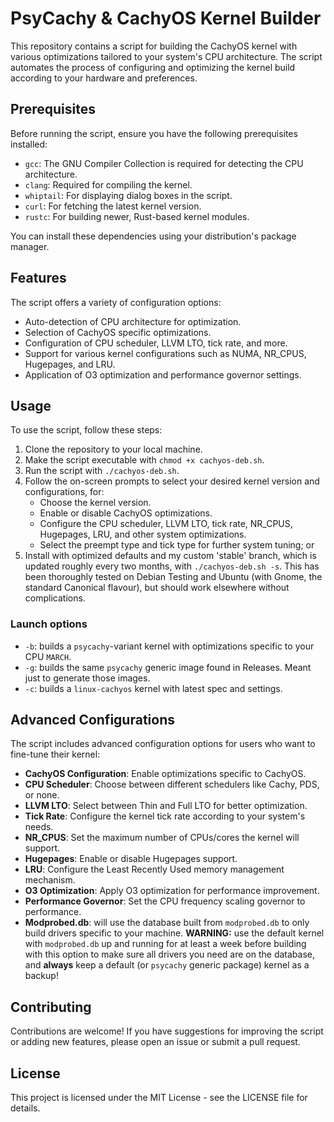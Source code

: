 # PsyCachy & CachyOS Kernel Builder

This repository contains a script for building the CachyOS kernel with various optimizations tailored to your system's CPU architecture. The script automates the process of configuring and optimizing the kernel build according to your hardware and preferences.

## Prerequisites

Before running the script, ensure you have the following prerequisites installed:

- `gcc`: The GNU Compiler Collection is required for detecting the CPU architecture.
- `clang`: Required for compiling the kernel.
- `whiptail`: For displaying dialog boxes in the script.
- `curl`: For fetching the latest kernel version.
- `rustc`: For building newer, Rust-based kernel modules.

You can install these dependencies using your distribution's package manager.

## Features

The script offers a variety of configuration options:

- Auto-detection of CPU architecture for optimization.
- Selection of CachyOS specific optimizations.
- Configuration of CPU scheduler, LLVM LTO, tick rate, and more.
- Support for various kernel configurations such as NUMA, NR_CPUS, Hugepages, and LRU.
- Application of O3 optimization and performance governor settings.

## Usage

To use the script, follow these steps:

1. Clone the repository to your local machine.
2. Make the script executable with `chmod +x cachyos-deb.sh`.
3. Run the script with `./cachyos-deb.sh`.
4. Follow the on-screen prompts to select your desired kernel version and configurations, for:
   - Choose the kernel version.
   - Enable or disable CachyOS optimizations.
   - Configure the CPU scheduler, LLVM LTO, tick rate, NR_CPUS, Hugepages, LRU, and other system optimizations.
   - Select the preempt type and tick type for further system tuning; or
5. Install with optimized defaults and my custom 'stable' branch, which is updated roughly every two months, with `./cachyos-deb.sh -s`. This has been thoroughly tested on Debian Testing and Ubuntu (with Gnome, the standard Canonical flavour), but should work elsewhere without complications.

### Launch options

- `-b`: builds a `psycachy`-variant kernel with optimizations specific to your CPU `MARCH`. 
- `-g`: builds the same `psycachy` generic image found in Releases. Meant just to generate those images.
- `-c`: builds a `linux-cachyos` kernel with latest spec and settings.

## Advanced Configurations

The script includes advanced configuration options for users who want to fine-tune their kernel:

- **CachyOS Configuration**: Enable optimizations specific to CachyOS.
- **CPU Scheduler**: Choose between different schedulers like Cachy, PDS, or none.
- **LLVM LTO**: Select between Thin and Full LTO for better optimization.
- **Tick Rate**: Configure the kernel tick rate according to your system's needs.
- **NR_CPUS**: Set the maximum number of CPUs/cores the kernel will support.
- **Hugepages**: Enable or disable Hugepages support.
- **LRU**: Configure the Least Recently Used memory management mechanism.
- **O3 Optimization**: Apply O3 optimization for performance improvement.
- **Performance Governor**: Set the CPU frequency scaling governor to performance.
- **Modprobed.db**: will use the database built from `modprobed.db` to only build drivers specific to your machine. **WARNING:** use the default kernel with `modprobed.db` up and running for at least a week before building with this option to make sure all drivers you need are on the database, and **always** keep a default (or `psycachy` generic package) kernel as a backup!

## Contributing

Contributions are welcome! If you have suggestions for improving the script or adding new features, please open an issue or submit a pull request.

## License

This project is licensed under the MIT License - see the LICENSE file for details.
